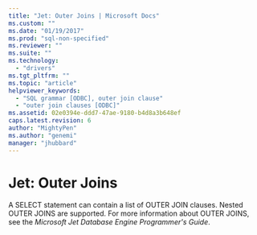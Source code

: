 ```yaml
---
title: "Jet: Outer Joins | Microsoft Docs"
ms.custom: ""
ms.date: "01/19/2017"
ms.prod: "sql-non-specified"
ms.reviewer: ""
ms.suite: ""
ms.technology: 
  - "drivers"
ms.tgt_pltfrm: ""
ms.topic: "article"
helpviewer_keywords: 
  - "SQL grammar [ODBC], outer join clause"
  - "outer join clauses [ODBC]"
ms.assetid: 02e0394e-ddd7-47ae-9180-b4d8a3b648ef
caps.latest.revision: 6
author: "MightyPen"
ms.author: "genemi"
manager: "jhubbard"
---
```

# Jet: Outer Joins
A SELECT statement can contain a list of OUTER JOIN clauses. Nested OUTER JOINS are supported. For more information about OUTER JOINS, see the *Microsoft Jet Database Engine Programmer's Guide*.